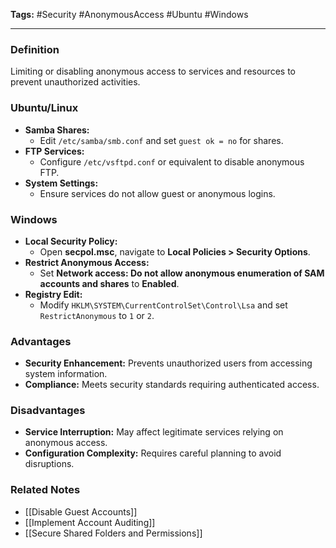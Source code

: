 **Tags:** #Security #AnonymousAccess #Ubuntu #Windows

---

### **Definition**

Limiting or disabling anonymous access to services and resources to prevent unauthorized activities.

### **Ubuntu/Linux**

- **Samba Shares:**
    - Edit `/etc/samba/smb.conf` and set `guest ok = no` for shares.
- **FTP Services:**
    - Configure `/etc/vsftpd.conf` or equivalent to disable anonymous FTP.
- **System Settings:**
    - Ensure services do not allow guest or anonymous logins.

### **Windows**

- **Local Security Policy:**
    - Open **secpol.msc**, navigate to **Local Policies > Security Options**.
- **Restrict Anonymous Access:**
    - Set **Network access: Do not allow anonymous enumeration of SAM accounts and shares** to **Enabled**.
- **Registry Edit:**
    - Modify `HKLM\SYSTEM\CurrentControlSet\Control\Lsa` and set `RestrictAnonymous` to `1` or `2`.

### **Advantages**

- **Security Enhancement:** Prevents unauthorized users from accessing system information.
- **Compliance:** Meets security standards requiring authenticated access.

### **Disadvantages**

- **Service Interruption:** May affect legitimate services relying on anonymous access.
- **Configuration Complexity:** Requires careful planning to avoid disruptions.

### **Related Notes**

- [[Disable Guest Accounts]]
- [[Implement Account Auditing]]
- [[Secure Shared Folders and Permissions]]